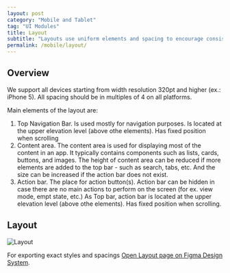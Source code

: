 ```yaml
---
layout: post
category: "Mobile and Tablet"
tag: "UI Modules"
title: Layout
subtitle: "Layouts use uniform elements and spacing to encourage consistency across platforms, environments, and screen sizes."
permalink: /mobile/layout/
---
```

## Overview
We support all devices starting from width resolution 320pt and higher (ex.: iPhone 5).
All spacing should be in multiples of 4 on all platforms.

Main elements of the layout are:
1. Top Navigation Bar. Is used mostly for navigation purposes. Is located at the upper elevation level (above othe elements). Has fixed position when scrolling
2. Content area. The content area is used for displaying most of the content in an app. It typically contains components such as lists, cards, buttons, and images. The height of content area can be reduced if more elements are added to the top bar - such as search, tabs, etc. And the size can be increased if the action bar does not exist.
3. Action bar. The place for action button(s). Action bar can be hidden in case there are no main actions to perform on the screen (for ex. view mode, empt state, etc.)
As Top bar, action bar is located at the upper elevation level (above othe elements). Has fixed position when scrolling.


## Layout
![Layout]({{site.baseurl}}/img/Mobile_Layout.png) 

For exporting exact styles and spacings [Open Layout page on Figma Design System](https://www.figma.com/file/TwQ8GcLuodWXegpAArH1RC/Draft-mobile-components?node-id=1174%3A25232&t=9ABgPdWYKM5ljMXF-1).
